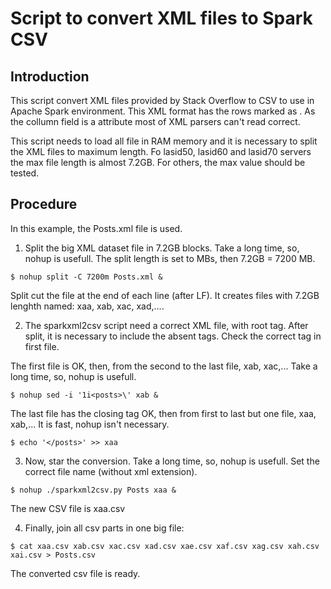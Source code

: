 # Script to convert XML files to Spark CSV 

## Introduction

This script convert XML files provided by Stack Overflow to CSV to use in Apache Spark environment. This XML format has the rows marked as *<row  parameter1=xxx parameter2=yyy >*. As the collumn field is a attribute most of XML parsers can't read correct. 

This script needs to load all file in RAM memory and it is necessary to split the XML files to maximum length. Fo lasid50, lasid60 and lasid70 servers the max file length is almost 7.2GB. For others, the max value should be tested.

## Procedure

In this example, the Posts.xml file is used.

1. Split the big XML dataset file in 7.2GB blocks. Take a long time, so, nohup is usefull. The split length is set to MBs, then 7.2GB = 7200 MB.
```
$ nohup split -C 7200m Posts.xml &
```
Split cut the file at the end of each line (after LF). It creates files with 7.2GB lenghth named: xaa, xab, xac, xad,....

2. The sparkxml2csv script need a correct XML file, with root tag. After split, it is necessary to include the absent tags.
Check the correct tag in first file.

The first file is OK, then, from the second to the last file, xab, xac,... Take a long time, so, nohup is usefull.
```
$ nohup sed -i '1i<posts>\' xab &
```
The last file has the closing tag OK, then from first to last but one file, xaa, xab,... It is fast, nohup isn't necessary.
```
$ echo '</posts>' >> xaa
```
3. Now, star the conversion. Take a long time, so, nohup is usefull.  Set the correct file name (without xml extension).
 ```  
$ nohup ./sparkxml2csv.py Posts xaa &
```
The new CSV file is xaa.csv

4. Finally, join all csv parts in one big file:
```
$ cat xaa.csv xab.csv xac.csv xad.csv xae.csv xaf.csv xag.csv xah.csv xai.csv > Posts.csv
```

The converted csv file is ready.
